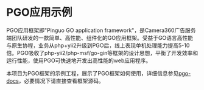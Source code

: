 # PGO应用示例
PGO应用框架即"Pinguo GO application framework"，是Camera360广告服务端团队研发的一款简单、高性能、组件化的GO应用框架。受益于GO语言高性能与原生协程，业务从php+yii2升级到PGO后，线上表现单机处理能力提高5-10倍。PGO吸收了php-yii2/php-msf/go-gin等框架的设计思想，平衡了开发效率和运行性能，使用PGO可快速地开发出高性能的web应用程序。

本项目为PGO框架的示例工程，展示了PGO框架如何使用，详细信息参见[pgo-docs](https://github.com/pinguo/pgo-docs)，必要情况下请直接查看框架源码。

